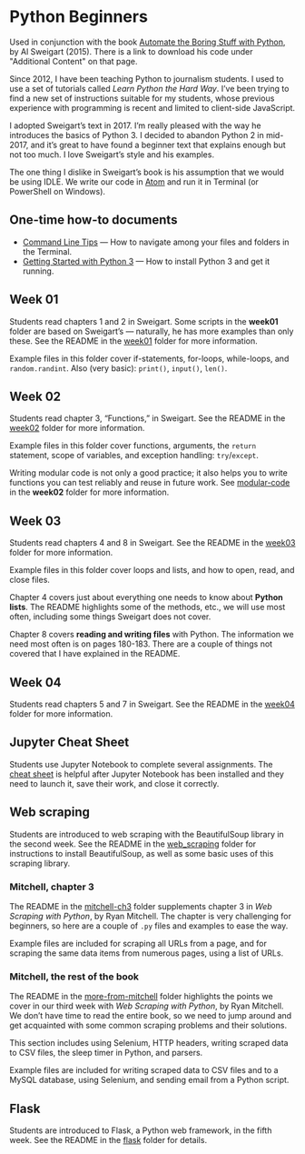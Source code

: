 # Python Beginners

Used in conjunction with the book [Automate the Boring Stuff with Python](http://automatetheboringstuff.com/), by Al Sweigart (2015). There is a link to download his code under "Additional Content" on that page.

Since 2012, I have been teaching Python to journalism students. I used to use a set of tutorials called *Learn Python the Hard Way*. I’ve been trying to find a new set of instructions suitable for my students, whose previous experience with programming is recent and limited to client-side JavaScript.

I adopted Sweigart’s text in 2017. I’m really pleased with the way he introduces the basics of Python 3. I decided to abandon Python 2 in mid-2017, and it’s great to have found a beginner text that explains enough but not too much. I love Sweigart’s style and his examples.

The one thing I dislike in Sweigart’s book is his assumption that we would be using IDLE. We write our code in [Atom](https://atom.io/) and run it in Terminal (or PowerShell on Windows).

## One-time how-to documents

* [Command Line Tips](http://bit.ly/mm-commandline) &mdash; How to navigate among your files and folders in the Terminal.
* [Getting Started with Python 3](http://bit.ly/py3-quick-install) &mdash; How to install Python 3 and get it running.

## Week 01

Students read chapters 1 and 2 in Sweigart. Some scripts in the **week01** folder are based on Sweigart’s &mdash; naturally, he has more examples than only these. See the README in the [week01](https://github.com/macloo/python-beginners/tree/master/week01) folder for more information.

Example files in this folder cover if-statements, for-loops, while-loops, and `random.randint`. Also (very basic): `print()`, `input()`, `len()`.

## Week 02

Students read chapter 3, “Functions,” in Sweigart. See the README in the [week02](https://github.com/macloo/python-beginners/tree/master/week02) folder for more information.

Example files in this folder cover functions, arguments, the `return` statement, scope of variables, and exception handling: `try`/`except`.

Writing modular code is not only a good practice; it also helps you to write functions you can test reliably and reuse in future work. See [modular-code](https://github.com/macloo/python-beginners/tree/master/week02/modular-code) in the **week02** folder for more information.

## Week 03

Students read chapters 4 and 8 in Sweigart. See the README in the [week03](https://github.com/macloo/python-beginners/tree/master/week03) folder for more information.

Example files in this folder cover loops and lists, and how to open, read, and close files.

Chapter 4 covers just about everything one needs to know about **Python lists**. The README highlights some of the methods, etc., we will use most often, including some things Sweigart does not cover.

Chapter 8 covers **reading and writing files** with Python. The information we need most often is on pages 180-183. There are a couple of things not covered that I have explained in the README.

## Week 04

Students read chapters 5 and 7 in Sweigart. See the README in the [week04](https://github.com/macloo/python-beginners/tree/master/week04) folder for more information.

## Jupyter Cheat Sheet

Students use Jupyter Notebook to complete several assignments. The [cheat sheet](https://github.com/macloo/python-beginners/tree/master/jupyter_cheat_sheet) is helpful after Jupyter Notebook has been installed and they need to launch it, save their work, and close it correctly.

## Web scraping

Students are introduced to web scraping with the BeautifulSoup library in the second week. See the README in the [web_scraping](https://github.com/macloo/python-beginners/tree/master/web_scraping) folder for instructions to install BeautifulSoup, as well as some basic uses of this scraping library.

### Mitchell, chapter 3

The README in the [mitchell-ch3](https://github.com/macloo/python-beginners/tree/master/web_scraping/mitchell-ch3) folder supplements chapter 3 in *Web Scraping with Python*, by Ryan Mitchell. The chapter is very challenging for beginners, so here are a couple of `.py` files and examples to ease the way.

Example files are included for scraping all URLs from a page, and for scraping the same data items from numerous pages, using a list of URLs.

### Mitchell, the rest of the book

The README in the [more-from-mitchell](https://github.com/macloo/python-beginners/tree/master/web_scraping/more-from-mitchell) folder highlights the points we cover in our third week with *Web Scraping with Python*, by Ryan Mitchell. We don’t have time to read the entire book, so we need to jump around and get acquainted with some common scraping problems and their solutions.

This section includes using Selenium, HTTP headers, writing scraped data to CSV files, the sleep timer in Python, and parsers.

Example files are included for writing scraped data to CSV files and to a MySQL database, using Selenium, and sending email from a Python script.

## Flask

Students are introduced to Flask, a Python web framework, in the fifth week. See the README in the [flask](https://github.com/macloo/python-beginners/tree/master/flask) folder for details.
